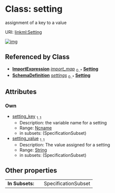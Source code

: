 
# Class: setting


assignment of a key to a value

URI: [linkml:Setting](https://w3id.org/linkml/Setting)


[![img](https://yuml.me/diagram/nofunky;dir:TB/class/[ImportExpression]++-%20import_map%200..*>[Setting&#124;setting_key(pk):ncname;setting_value:string],[SchemaDefinition]++-%20settings%200..*>[Setting],[SchemaDefinition],[ImportExpression])](https://yuml.me/diagram/nofunky;dir:TB/class/[ImportExpression]++-%20import_map%200..*>[Setting&#124;setting_key(pk):ncname;setting_value:string],[SchemaDefinition]++-%20settings%200..*>[Setting],[SchemaDefinition],[ImportExpression])

## Referenced by Class

 *  **[ImportExpression](ImportExpression.md)** *[import_map](import_map.md)*  <sub>0..\*</sub>  **[Setting](Setting.md)**
 *  **[SchemaDefinition](SchemaDefinition.md)** *[settings](settings.md)*  <sub>0..\*</sub>  **[Setting](Setting.md)**

## Attributes


### Own

 * [setting_key](setting_key.md)  <sub>1..1</sub>
     * Description: the variable name for a setting
     * Range: [Ncname](types/Ncname.md)
     * in subsets: (SpecificationSubset)
 * [setting_value](setting_value.md)  <sub>1..1</sub>
     * Description: The value assigned for a setting
     * Range: [String](types/String.md)
     * in subsets: (SpecificationSubset)

## Other properties

|  |  |  |
| --- | --- | --- |
| **In Subsets:** | | SpecificationSubset |


